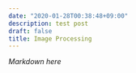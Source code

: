 ```yaml
---
date: "2020-01-28T00:38:48+09:00"
description: test post
draft: false
title: Image Processing
---
```


*Markdown here*
